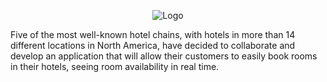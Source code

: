 
<p align="center">
  <img src="https://user-images.githubusercontent.com/96390957/223788947-801f2c13-d86d-4009-b1b5-0defa436147b.png?raw=true" alt="Logo"/>
</p>


Five of the most well-known hotel chains, with hotels in more than 14 different locations in North America, have decided to collaborate and develop an application that will allow their customers to easily book rooms in their hotels, seeing room availability in real time.


